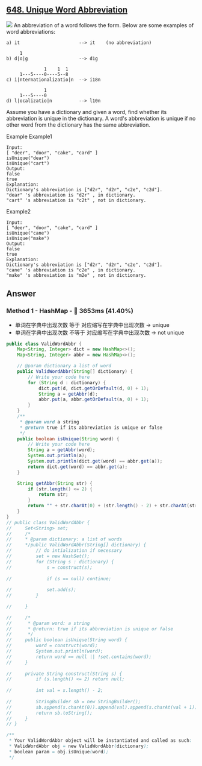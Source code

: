 ## [648. Unique Word Abbreviation](https://www.lintcode.com/problem/unique-word-abbreviation/description?_from=ladder&&fromId=14)

![](https://github.com/weltond/DataStructure/blob/master/medium.PNG)
An abbreviation of a word follows the form<first letter><number><last letter>. Below are some examples of word abbreviations:

```
a) it                      --> it    (no abbreviation)

     1
b) d|o|g                   --> d1g

              1    1  1
     1---5----0----5--8
c) i|nternationalizatio|n  --> i18n

              1
     1---5----0
d) l|ocalizatio|n          --> l10n
```

Assume you have a dictionary and given a word, find whether its abbreviation is unique in the dictionary. A word's abbreviation is unique if no other word from the dictionary has the same abbreviation.

Example
Example1

```
Input:
[ "deer", "door", "cake", "card" ]
isUnique("dear")
isUnique("cart")
Output:
false
true
Explanation:
Dictionary's abbreviation is ["d2r", "d2r", "c2e", "c2d"].
"dear" 's abbreviation is "d2r" , in dictionary.
"cart" 's abbreviation is "c2t" , not in dictionary.
```

Example2

```
Input:
[ "deer", "door", "cake", "card" ]
isUnique("cane")
isUnique("make")
Output:
false
true
Explanation:
Dictionary's abbreviation is ["d2r", "d2r", "c2e", "c2d"].
"cane" 's abbreviation is "c2e" , in dictionary.
"make" 's abbreviation is "m2e" , not in dictionary.
```

## Answer
### Method 1 - HashMap - :rabbit: 3653ms (41.40%)

- 单词在字典中出现次数 等于 对应缩写在字典中出现次数 -> unique
- 单词在字典中出现次数 不等于 对应缩写在字典中出现次数 -> not unique

```java
public class ValidWordAbbr {
    Map<String, Integer> dict = new HashMap<>();
    Map<String, Integer> abbr = new HashMap<>();

    // @param dictionary a list of word
    public ValidWordAbbr(String[] dictionary) {
        // Write your code here
        for (String d : dictionary) {
            dict.put(d, dict.getOrDefault(d, 0) + 1);
            String a = getAbbr(d);
            abbr.put(a, abbr.getOrDefault(a, 0) + 1);
        }
    }
    /**
     * @param word a string
     * @return true if its abbreviation is unique or false
     */
    public boolean isUnique(String word) {
        // Write your code here
        String a = getAbbr(word);
        System.out.println(a);
        System.out.println(dict.get(word) == abbr.get(a));
        return dict.get(word) == abbr.get(a);
    }

    String getAbbr(String str) {
        if (str.length() <= 2) {
            return str;
        }
        return "" + str.charAt(0) + (str.length() - 2) + str.charAt(str.length() - 1);
    }
}
// public class ValidWordAbbr {
//     Set<String> set;
//     /*
//     * @param dictionary: a list of words
//     */public ValidWordAbbr(String[] dictionary) {
//         // do intialization if necessary
//         set = new HashSet();
//         for (String s : dictionary) {
//             s = construct(s);
            
//             if (s == null) continue;
            
//             set.add(s);
//         }
        
//     }

//     /*
//      * @param word: a string
//      * @return: true if its abbreviation is unique or false
//      */
//     public boolean isUnique(String word) {
//         word = construct(word);
//         System.out.println(word);
//         return word == null || !set.contains(word);
//     }
    
//     private String construct(String s) {
//         if (s.length() <= 2) return null;
        
//         int val = s.length() - 2;
    
//         StringBuilder sb = new StringBuilder();
//         sb.append(s.charAt(0)).append(val).append(s.charAt(val + 1));
//         return sb.toString();
//     }
// }

/**
 * Your ValidWordAbbr object will be instantiated and called as such:
 * ValidWordAbbr obj = new ValidWordAbbr(dictionary);
 * boolean param = obj.isUnique(word);
 */
```
